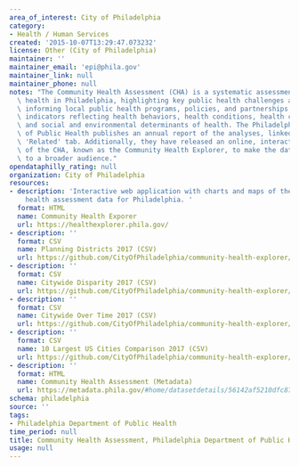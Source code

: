 ```yaml
---
area_of_interest: City of Philadelphia
category:
- Health / Human Services
created: '2015-10-07T13:29:47.073232'
license: Other (City of Philadelphia)
maintainer: ''
maintainer_email: 'epi@phila.gov'
maintainer_link: null
maintainer_phone: null
notes: "The Community Health Assessment (CHA) is a systematic assessment of population\
  \ health in Philadelphia, highlighting key public health challenges and assets and\
  \ informing local public health programs, policies, and partnerships. The CHA includes\
  \ indicators reflecting health behaviors, health conditions, health care factors,\
  \ and social and environmental determinants of health. The Philadelphia Department\
  \ of Public Health publishes an annual report of the analyses, linked to under the\
  \ 'Related' tab. Additionally, they have released an online, interactive version\
  \ of the CHA, known as the Community Health Explorer, to make the data more accessible\
  \ to a broader audience."
opendataphilly_rating: null
organization: City of Philadelphia
resources:
- description: 'Interactive web application with charts and maps of the community
    health assessment data for Philadelphia. '
  format: HTML
  name: Community Health Exporer
  url: https://healthexplorer.phila.gov/
- description: ''
  format: CSV
  name: Planning Districts 2017 (CSV)
  url: https://github.com/CityOfPhiladelphia/community-health-explorer/raw/gh-pages/_data/2017/planning_district.csv
- description: ''
  format: CSV
  name: Citywide Disparity 2017 (CSV)
  url: https://github.com/CityOfPhiladelphia/community-health-explorer/raw/gh-pages/_data/2017/racial_disparity.csv
- description: ''
  format: CSV
  name: Citywide Over Time 2017 (CSV)
  url: https://github.com/CityOfPhiladelphia/community-health-explorer/raw/gh-pages/_data/2017/citywide_over_time.csv
- description: ''
  format: CSV
  name: 10 Largest US Cities Comparison 2017 (CSV)
  url: https://github.com/CityOfPhiladelphia/community-health-explorer/raw/gh-pages/_data/2017/top_10_cities.csv
- description: ''
  format: HTML
  name: Community Health Assessment (Metadata)
  url: https://metadata.phila.gov/#home/datasetdetails/56142af5210dfc8711e84a7f/
schema: philadelphia
source: ''
tags:
- Philadelphia Department of Public Health
time_period: null
title: Community Health Assessment, Philadelphia Department of Public Health
usage: null
---
```

